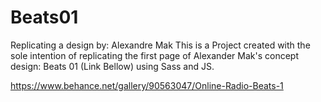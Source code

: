 # Beats01
Replicating a design by: Alexandre Mak
This is a Project created with the sole intention of replicating the first page of Alexander Mak's concept design: Beats 01 (Link Bellow) using Sass and JS.

https://www.behance.net/gallery/90563047/Online-Radio-Beats-1
